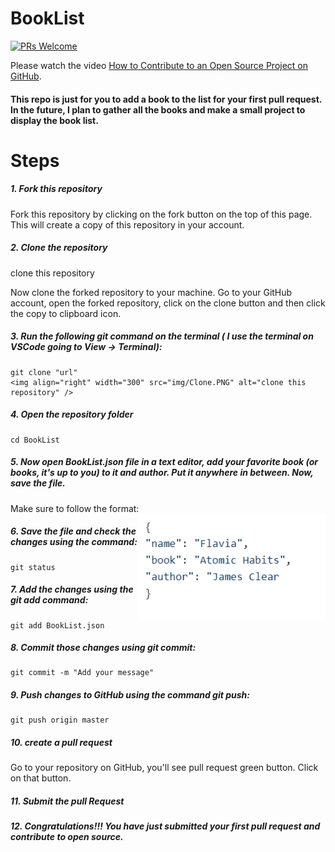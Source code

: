 # BookList
[![PRs Welcome](https://img.shields.io/badge/PRs-welcome-brightgreen.svg?style=flat-square)](http://makeapullrequest.com)

Please watch the video [How to Contribute to an Open Source Project on GitHub](https://egghead.io/courses/how-to-contribute-to-an-open-source-project-on-github).

#### This repo is just for you to add a book to the list for your first pull request. In the future, I plan to gather all the books and make a small project to display the book list.

# Steps
##### 1. Fork this repository
Fork this repository by clicking on the fork button on the top of this page. This will create a copy of this repository in your account.

##### 2. Clone the repository
clone this repository

Now clone the forked repository to your machine. Go to your GitHub account, open the forked repository, click on the clone button and then click the copy to clipboard icon.

##### 3. Run the following git command on the terminal ( I use the terminal on VSCode going to View -> Terminal):

```
git clone "url"
<img align="right" width="300" src="img/Clone.PNG" alt="clone this repository" />
```


##### 4. Open the repository folder
```
cd BookList
```
##### 5. Now open BookList.json file in a text editor, add your favorite book (or books, it's up to you) to it and author. Put it anywhere in between. Now, save the file.
Make sure to follow the format:
<img align="right" width="300" src="img/json.PNG" alt="json format" />

##### 6. Save the file and check the changes using the command:
```
git status
```
##### 7. Add the changes using the git add command:
```
git add BookList.json
```
##### 8. Commit those changes using git commit:
```
git commit -m "Add your message"
```
##### 9. Push changes to GitHub using the command git push:
```
git push origin master
```
##### 10. create a pull request
Go to your repository on GitHub, you'll see pull request green button. Click on that button.

##### 11. Submit the pull Request

##### 12. Congratulations!!! You have just submitted your first pull request and contribute to open source.
